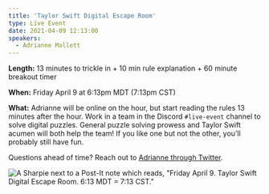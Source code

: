 ```yaml
---
title: 'Taylor Swift Digital Escape Room'
type: Live Event
date: 2021-04-09 12:13:00
speakers:
  - Adrianne Mallett
---
```


**Length:** 13 minutes to trickle in + 10 min rule explanation + 60 minute breakout timer

**When:** Friday April 9 at 6:13pm MDT (7:13pm CST)

**What:** Adrianne will be online on the hour, but start reading the rules 13 minutes after the hour. Work in a team in the Discord `#live-event` channel to solve digital puzzles. General puzzle solving prowess and Taylor Swift acumen will both help the team! If you like one but not the other, you’ll probably still have fun.

Questions ahead of time? Reach out to [Adrianne through Twitter](https://twitter.com/mennairda).

![A Sharpie next to a Post-It note which reads, "Friday April 9. Taylor Swift Digital Escape Room. 6:13 MDT = 7:13 CST."](https://cdn.discordapp.com/attachments/105756917887950848/825401213238378516/image0.jpg)
